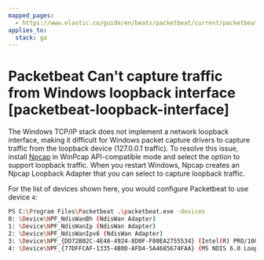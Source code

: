 ```yaml
---
mapped_pages:
  - https://www.elastic.co/guide/en/beats/packetbeat/current/packetbeat-loopback-interface.html
applies_to:
  stack: ga
---
```


# Packetbeat Can't capture traffic from Windows loopback interface [packetbeat-loopback-interface]

The Windows TCP/IP stack does not implement a network loopback interface, making it difficult for Windows packet capture drivers to capture traffic from the loopback device (127.0.0.1 traffic). To resolve this issue, install [Npcap](https://nmap.org/npcap/) in WinPcap API-compatible mode and select the option to support loopback traffic. When you restart Windows, Npcap creates an Npcap Loopback Adapter that you can select to capture loopback traffic.

For the list of devices shown here, you would configure Packetbeat to use device `4`:

```sh
PS C:\Program Files\Packetbeat .\packetbeat.exe -devices
0: \Device\NPF_NdisWanBh (NdisWan Adapter)
1: \Device\NPF_NdisWanIp (NdisWan Adapter)
2: \Device\NPF_NdisWanIpv6 (NdisWan Adapter)
3: \Device\NPF_{DD72B02C-4E48-4924-8D0F-F80EA2755534} (Intel(R) PRO/1000 MT Desktop Adapter)
4: \Device\NPF_{77DFFCAF-1335-4B0D-AFD4-5A4685674FAA} (MS NDIS 6.0 LoopBack Driver)
```

